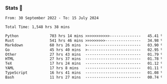 ### Stats 👋
<!--START_SECTION:waka-->

```txt
From: 30 September 2022 - To: 15 July 2024

Total Time: 1,548 hrs 38 mins

Python              703 hrs 14 mins >>>>>>>>>>>--------------   45.41 %
Rust                541 hrs 46 mins >>>>>>>>>----------------   34.98 %
Markdown            60 hrs 26 mins  >------------------------   03.90 %
Go                  45 hrs 40 mins  >------------------------   02.95 %
Other               27 hrs 43 mins  -------------------------   01.79 %
HTML                27 hrs 37 mins  -------------------------   01.78 %
TeX                 17 hrs 24 mins  -------------------------   01.12 %
YAML                17 hrs 8 mins   -------------------------   01.11 %
TypeScript          16 hrs 41 mins  -------------------------   01.08 %
Bash                11 hrs 27 mins  -------------------------   00.74 %
```

<!--END_SECTION:waka-->

<!--
**buhaytza2005/buhaytza2005** is a ✨ _special_ ✨ repository because its `README.md` (this file) appears on your GitHub profile.

Here are some ideas to get you started:

- 🔭 I’m currently working on ...
- 🌱 I’m currently learning ...
- 👯 I’m looking to collaborate on ...
- 🤔 I’m looking for help with ...
- 💬 Ask me about ...
- 📫 How to reach me: ...
- 😄 Pronouns: ...
- ⚡ Fun fact: ...
-->


